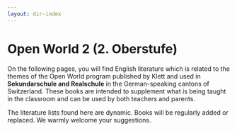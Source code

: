 ```yaml
---
layout: dir-index
---
```


# Open World 2 (2. Oberstufe)

On the following pages, you will find English literature which is related to the themes of the Open World program published by Klett and used in **Sekundarschule and Realschule** in the  German-speaking cantons of Switzerland.  These books are intended to supplement what is being taught in the classroom and can be used by both teachers and parents. 

The literature lists found here are dynamic.  Books will be regularly added or replaced.  We warmly welcome your suggestions.  


<!--stackedit_data:
eyJoaXN0b3J5IjpbMjA1Mzc1NjM4MCwyMDUxNzgzNzg4LDE5MD
Q4MjE1NjEsLTY1NzkzMjk5MiwxODUwNzk1Mjc5XX0=
-->